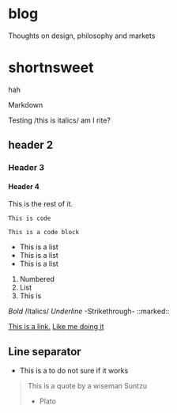 # blog
Thoughts on design, philosophy and markets


# shortnsweet
hah

Markdown

Testing /this is italics/ am I rite?

## header 2
### Header 3
#### Header 4

This is the rest of it. 

`This is code`

```
This is a code block
```

* This is a list
* This is a list
* This is a list

1. Numbered
2. List
3. This is

*Bold*
/Italics/ 
_Underline_ 
-Strikethrough-
::marked::

[This is a link.](seequence.github.io/blog/on-speculation)
[Like me doing it](www.amazon.com)

Line separator
---

- This is a to do not sure if it works

> This is a quote
> by a wiseman Suntzu
> - Plato
